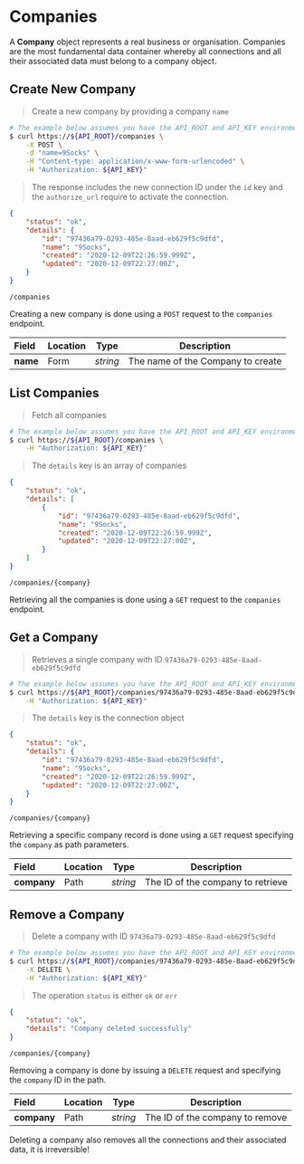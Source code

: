 # Companies

A **Company** object represents a real business or organisation.  Companies are the most fundamental data container whereby all connections and all their associated data must belong to a company object.

## Create New Company

> Create a new company by providing a company `name`

```sh
# The example below assumes you have the API_ROOT and API_KEY environment variables set
$ curl https://${API_ROOT}/companies \
    -X POST \
    -d "name=9Socks" \
    -H "Content-type: application/x-www-form-urlencoded" \
    -H "Authorization: ${API_KEY}"
```

> The response includes the new connection ID under the `id` key and the `authorize_url` require to activate the connection.

```json
{
    "status": "ok",
    "details": {
        "id": "97436a79-0293-485e-8aad-eb629f5c9dfd",
        "name": "9Socks",
        "created": "2020-12-09T22:26:59.999Z",
        "updated": "2020-12-09T22:27:00Z",
    }
}
```

<span class="api api-post"></span> <code>/companies</code>

Creating a new company is done using a `POST` request to the `companies` endpoint.

| Field    | Location | Type     | Description                       |
| :------- | -------- | -------- | --------------------------------- |
| **name** | Form     | *string* | The name of the Company to create |

## List Companies

> Fetch all companies

```sh
# The example below assumes you have the API_ROOT and API_KEY environment variables set
$ curl https://${API_ROOT}/companies \
    -H "Authorization: ${API_KEY}"
```

> The `details` key is an array of companies

```json
{
    "status": "ok",
    "details": [
        {
            "id": "97436a79-0293-485e-8aad-eb629f5c9dfd",
            "name": "9Socks",
            "created": "2020-12-09T22:26:59.999Z",
            "updated": "2020-12-09T22:27:00Z",
        }
    ]
}
```

<span class="api api-get"></span> <code>/companies/{company}</code>

Retrieving all the companies is done using a `GET` request to the `companies` endpoint.

## Get a Company

> Retrieves a single company with ID `97436a79-0293-485e-8aad-eb629f5c9dfd`

```sh
# The example below assumes you have the API_ROOT and API_KEY environment variables set
$ curl https://${API_ROOT}/companies/97436a79-0293-485e-8aad-eb629f5c9dfd \
    -H "Authorization: ${API_KEY}"
```

> The `details` key is the connection object

```json
{
    "status": "ok",
    "details": {
        "id": "97436a79-0293-485e-8aad-eb629f5c9dfd",
        "name": "9Socks",
        "created": "2020-12-09T22:26:59.999Z",
        "updated": "2020-12-09T22:27:00Z",
    }
}
```

<span class="api api-get"></span> <code>/companies/{company}</code>

Retrieving a specific company record is done using a `GET` request specifying the `company` as path parameters.

| Field       | Location | Type     | Description                       |
| :---------- | -------- | -------- | --------------------------------- |
| **company** | Path     | *string* | The ID of the company to retrieve |

## Remove a Company

> Delete a company with ID `97436a79-0293-485e-8aad-eb629f5c9dfd`

```sh
# The example below assumes you have the API_ROOT and API_KEY environment variables set
$ curl https://${API_ROOT}/companies/97436a79-0293-485e-8aad-eb629f5c9dfd \
    -X DELETE \
    -H "Authorization: ${API_KEY}"
```

> The operation `status` is either `ok` or `err`

```json
{
    "status": "ok",
    "details": "Company deleted successfully"
}    
```

<span class="api api-delete"></span> <code>/companies/{company}</code>

Removing a company is done by issuing a `DELETE` request and specifying the `company` ID in the path.

| Field       | Location | Type     | Description                     |
| :---------- | -------- | -------- | ------------------------------- |
| **company** | Path     | *string* | The ID of the company to remove |

<aside class="warning">
Deleting a company also removes all the connections and their associated data, it is irreversible!
</aside>
